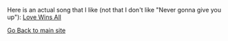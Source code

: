Here is an actual song that I like (not that I don't like "Never gonna give you up"): [Love Wins All](https://www.youtube.com/watch?v=JleoAppaxi0&ab_channel=%EC%9D%B4%EC%A7%80%EA%B8%88%5BIUOfficial%5D)

[Go Back to main site](index.md)